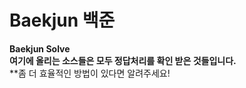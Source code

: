 # Baekjun 백준  
**Baekjun Solve**  
**여기에 올리는 소스들은 모두 정답처리를 확인 받은 것들입니다.**  
**좀 더 효율적인 방법이 있다면 알려주세요!  
